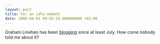 ```yaml
---
layout: post
title: For an idle moment
date: 2008-04-01 09:55:19.000000000 +01:00
---
```

Graham Linehan has been <a href="https://whythatsdelightful.wordpress.com/">blogging</a> since at least July. How come nobody told me about it?
